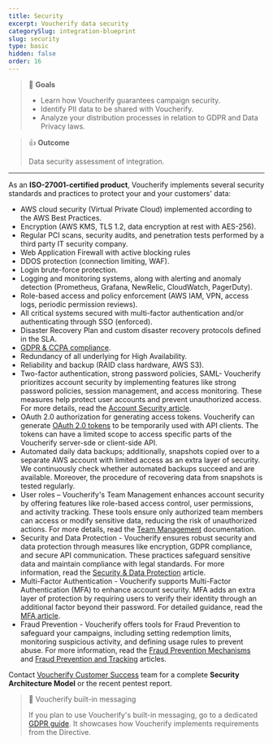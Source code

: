 ```yaml
---
title: Security
excerpt: Voucherify data security
categorySlug: integration-blueprint
slug: security
type: basic
hidden: false
order: 16
---
```


> 📘 **Goals**
> 
> * Learn how Voucherify guarantees campaign security.
> * Identify PII data to be shared with Voucherify.
> * Analyze your distribution processes in relation to GDPR and Data Privacy laws. 				

> 👍 **Outcome**
>
> Data security assessment of integration.

---

As an **ISO-27001-certified product**, Voucherify implements several security standards and practices to protect your and your customers' data:

* AWS cloud security (Virtual Private Cloud) implemented according to the AWS Best Practices.
* Encryption (AWS KMS, TLS 1.2, data encryption at rest with AES-256).
* Regular PCI scans, security audits, and penetration tests performed by a third party IT security company.
* Web Application Firewall with active blocking rules
* DDOS protection (connection limiting, WAF).
* Login brute-force protection.
* Logging and monitoring systems, along with alerting and anomaly detection (Prometheus, Grafana, NewRelic, CloudWatch, PagerDuty).
* Role-based access and policy enforcement (AWS IAM, VPN, access logs, periodic permission reviews).
* All critical systems secured with multi-factor authentication and/or authenticating through SSO (enforced).
* Disaster Recovery Plan and custom disaster recovery protocols defined in the SLA. 
* [GDPR & CCPA compliance](https://support.voucherify.io/article/125-security-data-protection).
* Redundancy of all underlying for High Availability.
* Reliability and backup (RAID class hardware, AWS S3).
* Two-factor authentication, strong password policies, SAML- Voucherify prioritizes account security by implementing features like strong password policies, session management, and access monitoring. These measures help protect user accounts and prevent unauthorized access. For more details, read the [Account Security article](https://support.voucherify.io/article/437-account-security).
* OAuth 2.0 authorization for generating access tokens. Voucherify can generate [OAuth 2.0 tokens](doc:authentication#oauth-20) to be temporarily used with API clients. The tokens can have a limited scope to access specific parts of the Voucherify server-sde or client-side API.
* Automated daily data backups; additionally, snapshots copied over to a separate AWS account with limited access as an extra layer of security. We continuously check whether automated backups succeed and are available. Moreover, the procedure of recovering data from snapshots is tested regularly.
* User roles – Voucherify's Team Management enhances account security by offering features like role-based access control, user permissions, and activity tracking. These tools ensure only authorized team members can access or modify sensitive data, reducing the risk of unauthorized actions. For more details, read the [Team Management](doc:team-management) documentation. 
* Security and Data Protection - Voucherify ensures robust security and data protection through measures like encryption, GDPR compliance, and secure API communication. These practices safeguard sensitive data and maintain compliance with legal standards. For more information, read the [Security & Data Protection](https://support.voucherify.io/article/125-security-data-protection) article.
* Multi-Factor Authentication - Voucherify supports Multi-Factor Authentication (MFA) to enhance account security. MFA adds an extra layer of protection by requiring users to verify their identity through an additional factor beyond their password. For detailed guidance, read the [MFA article](https://support.voucherify.io/article/469-multi-factor-authentication-mfa).
* Fraud Prevention - Voucherify offers tools for Fraud Prevention to safeguard your campaigns, including setting redemption limits, monitoring suspicious activity, and defining usage rules to prevent abuse. For more information, read the [Fraud Prevention Mechanisms](doc:fraud-prevention-mechanisms) and [Fraud Prevention and Tracking](https://support.voucherify.io/article/516-fraud-prevention#account-security) articles.

Contact [Voucherify Customer Success](https://www.voucherify.io/contact-support) team for a complete **Security Architecture Model** or the recent pentest report.

> 📘 Voucherify built-in messaging
>
> If you plan to use Voucherify's built-in messaging, go to a dedicated [GDPR guide](https://support.voucherify.io/article/125-security-data-protection "Security and Data Protection – GDPR and CCPA compliance"). It showcases how Voucherify implements requirements from the Directive.
